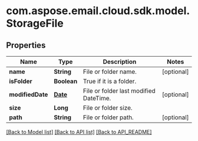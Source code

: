 
# com.aspose.email.cloud.sdk.model.StorageFile

## Properties
Name | Type | Description | Notes
------------ | ------------- | ------------- | -------------
**name** | **String** | File or folder name. |  [optional]
**isFolder** | **Boolean** | True if it is a folder. | 
**modifiedDate** | [**Date**](Date.md) | File or folder last modified DateTime. |  [optional]
**size** | **Long** | File or folder size. | 
**path** | **String** | File or folder path. |  [optional]


[[Back to Model list]](API_README.md#documentation-for-models) [[Back to API list]](API_README.md#documentation-for-api-endpoints) [[Back to API_README]](API_README.md)

